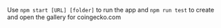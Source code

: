 Use `npm start [URL] [folder]` to run the app and `npm run test` to create and open the gallery for coingecko.com
